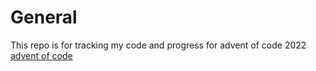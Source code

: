 # General
This repo is for tracking my code and progress for advent of code 2022
[advent of code](https://adventofcode.com/2022)
